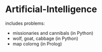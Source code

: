 # Artificial-Intelligence
includes problems:
- missionaries and cannibals (in Python)
- wolf, goat, cabbage (in Python)
- map colorng (in Prolog)
